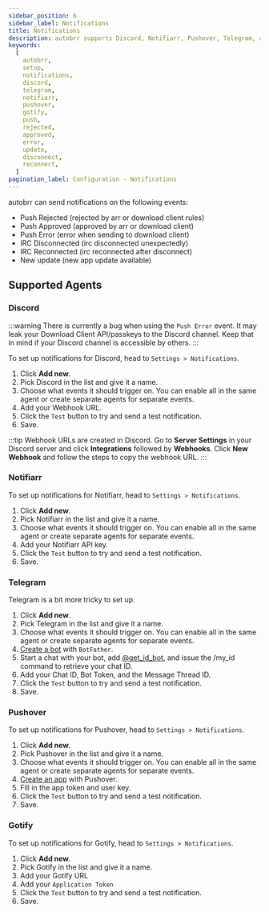 ```yaml
---
sidebar_position: 6
sidebar_label: Notifications
title: Notifications
description: autobrr supports Discord, Notifiarr, Pushover, Telegram, and Gotify for notifications. This is a guide on how to set them up in autobrr.
keywords:
  [
    autobrr,
    setup,
    notifications,
    discord,
    telegram,
    notifiarr,
    pushover,
    gotify,
    push,
    rejected,
    approved,
    error,
    update,
    disconnect,
    reconnect,
  ]
pagination_label: Configuration - Notifications
---
```


autobrr can send notifications on the following events:

- Push Rejected (rejected by arr or download client rules)
- Push Approved (approved by arr or download client)
- Push Error (error when sending to download client)
- IRC Disconnected (irc disconnected unexpectedly)
- IRC Reconnected (irc reconnected after disconnect)
- New update (new app update available)

## Supported Agents

### Discord

:::warning
There is currently a bug when using the `Push Error` event.
It may leak your Download Client API/passkeys to the Discord channel. Keep that in mind if your Discord channel is accessible by others.
:::

To set up notifications for Discord, head to `Settings > Notifications`.

1. Click **Add new**.
2. Pick Discord in the list and give it a name.
3. Choose what events it should trigger on. You can enable all in the same agent or create separate agents for separate events.
4. Add your Webhook URL.
5. Click the `Test` button to try and send a test notification.
6. Save.

:::tip
Webhook URLs are created in Discord. Go to **Server Settings** in your Discord server and click **Integrations** followed by **Webhooks**. Click **New Webhook** and follow the steps to copy the webhook URL.
:::

### Notifiarr

To set up notifications for Notifiarr, head to `Settings > Notifications`.

1. Click **Add new**.
2. Pick Notifiarr in the list and give it a name.
3. Choose what events it should trigger on. You can enable all in the same agent or create separate agents for separate events.
4. Add your Notifiarr API key.
5. Click the `Test` button to try and send a test notification.
6. Save.

### Telegram

Telegram is a bit more tricky to set up.

1. Click **Add new**.
2. Pick Telegram in the list and give it a name.
3. Choose what events it should trigger on. You can enable all in the same agent or create separate agents for separate events.
4. [Create a bot](https://core.telegram.org/bots#6-botfather) with `BotFather`.
5. Start a chat with your bot, add [@get_id_bot](https://telegram.me/get_id_bot), and issue the /my_id command to retrieve your chat ID.
6. Add your Chat ID, Bot Token, and the Message Thread ID.
7. Click the `Test` button to try and send a test notification.
8. Save.

### Pushover

To set up notifications for Pushover, head to `Settings > Notifications`.

1. Click **Add new**.
2. Pick Pushover in the list and give it a name.
3. Choose what events it should trigger on. You can enable all in the same agent or create separate agents for separate events.
4. [Create an app](https://pushover.net/apps/build) with Pushover.
5. Fill in the app token and user key.
6. Click the `Test` button to try and send a test notification.
7. Save.

### Gotify

To set up notifications for Gotify, head to `Settings > Notifications`.

1. Click **Add new**.
2. Pick Gotify in the list and give it a name.
3. Add your Gotify URL
4. Add your `Application Token`
5. Click the `Test` button to try and send a test notification.
6. Save.
